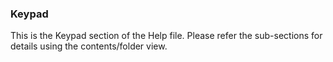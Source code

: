 <div class="section">

<div class="titlepage">

<div>

<div>

### <span id="keypad"></span>Keypad

</div>

</div>

</div>

This is the Keypad section of the Help file. Please refer the
sub-sections for details using the contents/folder view.

</div>
